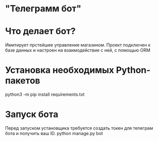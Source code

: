 # "Телеграмм бот"


# Что делает бот?
Имитирует прстейшее управление магазином. Проект подключен к базе данных и настроен на взаимодействие с ней, с помощью ORM

# Установка необходимых Python-пакетов
python3 -m pip install requirements.txt

# Запуск бота
Перед запуском установщика требуется создать токен для телеграм бота и получить ваш ID.
python manage.py bot

